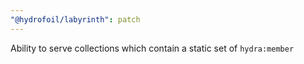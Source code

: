 ```yaml
---
"@hydrofoil/labyrinth": patch
---
```


Ability to serve collections which contain a static set of `hydra:member`
